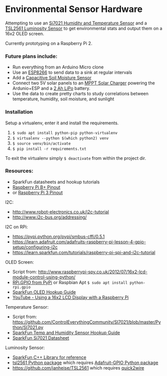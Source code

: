 # Environmental Sensor Hardware

Attempting to use an [Si7021 Humidity and Temperature Sensor](https://www.sparkfun.com/products/13763) and a [TSL2561 Luminosity Sensor](https://www.sparkfun.com/products/12055) to get environmental stats and output them on a 16x2 OLED screen.

Currently prototyping on a Raspberry Pi 2.

### Future plans include:

* Run everything from an Arduino Micro clone
* Use an [ESP8266](https://www.sparkfun.com/products/13678) to send data to a sink at regular intervals
* Add a [Capacitive Soil Moisture Sensor](https://www.dfrobot.com/wiki/index.php/Capacitive_Soil_Moisture_Sensor_SKU:SEN0193)
* Connect two 5V solar panels to an [MPPT Solar Charger](https://www.sparkfun.com/products/12885) powering the Ardunio+ESP and a [2 Ah LiPo](https://www.sparkfun.com/products/8483) battery.
* Use the data to create pretty charts to study correlations between temperature, humidity, soil moisture, and sunlight

### Installation

Setup a virtualenv, enter it and install the requirements.

1. `$ sudo apt install python-pip python-virtualenv`
2. `$ virtualenv --python $(which python2) venv`
3. `$ source venv/bin/activate`
4. `$ pip install -r requirements.txt`

To exit the virtualenv simply `$ deactivate` from within the project dir.

### Resources:

* SparkFun datasheets and hookup tutorials
* [Raspberry Pi B+ Pinout](http://www.raspberrypi-spy.co.uk/wp-content/uploads/2012/06/Raspberry-Pi-GPIO-Layout-Model-B-Plus-rotated-2700x900.png)
* or [Raspberry Pi 3 Pinout](https://www.element14.com/community/servlet/JiveServlet/previewBody/73950-102-10-339300/pi3_gpio.png)

I2C:
* http://www.robot-electronics.co.uk/i2c-tutorial
* http://www.i2c-bus.org/addressing/

I2C on RPi:
* https://pypi.python.org/pypi/smbus-cffi/0.5.1
* https://learn.adafruit.com/adafruits-raspberry-pi-lesson-4-gpio-setup/configuring-i2c
* https://learn.sparkfun.com/tutorials/raspberry-pi-spi-and-i2c-tutorial

OLED Screen:
* Script from: http://www.raspberrypi-spy.co.uk/2012/07/16x2-lcd-module-control-using-python/
* [RPi.GPIO from PyPi](https://pypi.python.org/pypi/RPi.GPIO) or Raspbian Apt `$ sudo apt install python-rpi.gpio`
* [SparkFun OLED Hookup Guide](https://learn.sparkfun.com/tutorials/oled-display-hookup-guide/all)
* [YouTube - Using a 16x2 LCD Display with a Raspberry Pi](https://www.youtube.com/watch?v=cVdSc8VYVBM)

Temperature Sensor:
* Script from: https://github.com/ControlEverythingCommunity/SI7021/blob/master/Python/SI7021.py
* [SparkFun Temp and Humidity Sensor Hookup Guide](https://learn.sparkfun.com/tutorials/si7021-humidity-and-temperature-sensor-hookup-guide)
* [SparkFun Si7021 Datasheet](https://cdn.sparkfun.com/datasheets/Sensors/Weather/Si7021.pdf)

Luminosity Sensor:
* [SparkFun C++ Library for reference](https://github.com/sparkfun/SparkFun_TSL2561_Arduino_Library/blob/V_1.1.0/src/SparkFunTSL2561.cpp)
* [tsl2561 Python package](https://pypi.python.org/pypi/tsl2561) which requires [Adafruit-GPIO Python package](https://pypi.python.org/pypi/Adafruit-GPIO/1.0.0)
* https://github.com/janheise/TSL2561 which requires [quick2wire](https://github.com/quick2wire/quick2wire-python-api)
